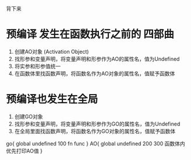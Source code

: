 背下来
# 预编译 发生在函数执行之前的  四部曲
1. 创建AO对象  (Activation Object)
2. 找形参和变量声明，将变量声明和形参作为AO的属性名，值为Undefined
3. 将实参和形参值统一
4. 在函数体里找函数声明，将函数名作为AO对象的属性名，值赋予函数体

# 预编译也发生在全局
1. 创建GO对象 
2. 找形参和变量声明，将变量声明和形参作为GO的属性名，值为Undefined
3. 在全局里面找函数声明，将函数名作为GO对象的属性名，值赋予函数体



go{
    global undefined 100
    fn func
}
AO{
    global undefined  200   300
    函数体内优先打印AO值
}